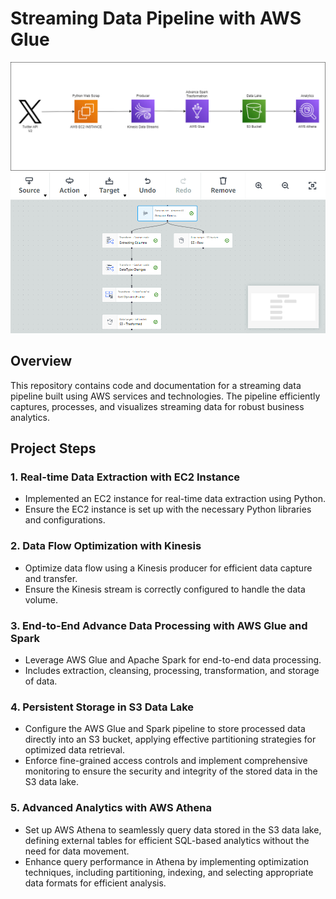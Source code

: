 # Streaming Data Pipeline with AWS Glue

![AWS Glue To Athena](GlueAthena.png)
![AWS Glue Visual](GlueVisuals.png)

## Overview

This repository contains code and documentation for a streaming data pipeline built using AWS services and technologies. The pipeline efficiently captures, processes, and visualizes streaming data for robust business analytics.

## Project Steps

### 1. Real-time Data Extraction with EC2 Instance

- Implemented an EC2 instance for real-time data extraction using Python.
- Ensure the EC2 instance is set up with the necessary Python libraries and configurations.

### 2. Data Flow Optimization with Kinesis

- Optimize data flow using a Kinesis producer for efficient data capture and transfer.
- Ensure the Kinesis stream is correctly configured to handle the data volume.

### 3. End-to-End Advance Data Processing with AWS Glue and Spark

- Leverage AWS Glue and Apache Spark for end-to-end data processing.
- Includes extraction, cleansing, processing, transformation, and storage of data.

### 4. Persistent Storage in S3 Data Lake

- Configure the AWS Glue and Spark pipeline to store processed data directly into an S3 bucket, applying effective partitioning strategies for optimized data retrieval.
- Enforce fine-grained access controls and implement comprehensive monitoring to ensure the security and integrity of the stored data in the S3 data lake.

### 5. Advanced Analytics with AWS Athena

- Set up AWS Athena to seamlessly query data stored in the S3 data lake, defining external tables for efficient SQL-based analytics without the need for data movement.
- Enhance query performance in Athena by implementing optimization techniques, including partitioning, indexing, and selecting appropriate data formats for efficient analysis.
